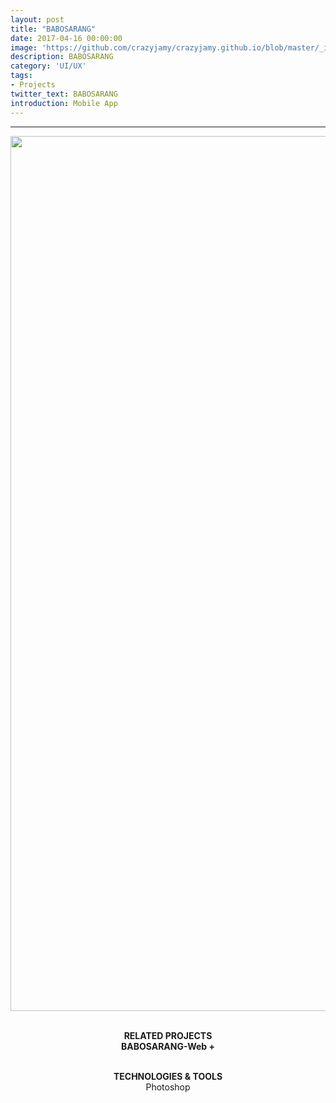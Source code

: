 ```yaml
---
layout: post
title: "BABOSARANG"
date: 2017-04-16 00:00:00
image: 'https://github.com/crazyjamy/crazyjamy.github.io/blob/master/_images/_thumbnail/babosarang-m.png?raw=true'
description: BABOSARANG
category: 'UI/UX'
tags:
- Projects
twitter_text: BABOSARANG
introduction: Mobile App
---
```


---

<div align="center">
<img src="https://github.com/crazyjamy/crazyjamy.github.io/blob/master/_images/_post/babosarang/mobile-ui-babosarang_01.jpg?raw=true" alt="" style="width: 1400px;">
 <br /> <br />

<strong> RELATED PROJECTS </strong> <br />
<a href="https://crazyjamy.github.io/babosarang-web/" style="font-weight: bold; text-decoration: none;">BABOSARANG-Web +</a>   <br /><br />

<strong>TECHNOLOGIES & TOOLS </strong> <br />
Photoshop <br />
</div>




